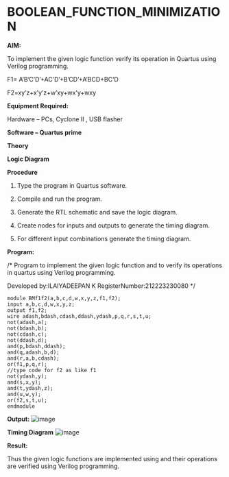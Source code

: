# BOOLEAN_FUNCTION_MINIMIZATION

**AIM:**

To implement the given logic function verify its operation in Quartus using Verilog programming.

F1= A’B’C’D’+AC’D’+B’CD’+A’BCD+BC’D 

F2=xy’z+x’y’z+w’xy+wx’y+wxy

**Equipment Required:**

Hardware – PCs, Cyclone II , USB flasher

**Software – Quartus prime**

**Theory**

**Logic Diagram**

**Procedure**

1.	Type the program in Quartus software.

2.	Compile and run the program.

3.	Generate the RTL schematic and save the logic diagram.

4.	Create nodes for inputs and outputs to generate the timing diagram.

5.	For different input combinations generate the timing diagram.


**Program:**

/* Program to implement the given logic function and to verify its operations in quartus using Verilog programming. 

Developed by:ILAIYADEEPAN K
RegisterNumber:212223230080
*/

```
module BMf1f2(a,b,c,d,w,x,y,z,f1,f2);
input a,b,c,d,w,x,y,z;
output f1,f2;
wire adash,bdash,cdash,ddash,ydash,p,q,r,s,t,u;
not(adash,a);
not(bdash,b);
not(cdash,c);
not(ddash,d);
and(p,bdash,ddash);
and(q,adash,b,d);
and(r,a,b,cdash);
or(f1,p,q,r);
//type code for f2 as like f1
not(ydash,y);
and(s,x,y);
and(t,ydash,z);
and(u,w,y);
or(f2,s,t,u);
endmodule
```

**Output:**
![image](https://github.com/23007232/BOOLEAN_FUNCTION_MINIMIZATION/assets/139115574/86644ec5-ea87-4a38-abc3-0a852b7a7efe)

**Timing Diagram**
![image](https://github.com/23007232/BOOLEAN_FUNCTION_MINIMIZATION/assets/139115574/b8670aa6-b67b-4e42-90ee-d2835266e649)

**Result:**

Thus the given logic functions are implemented using and their operations are verified using Verilog programming.

